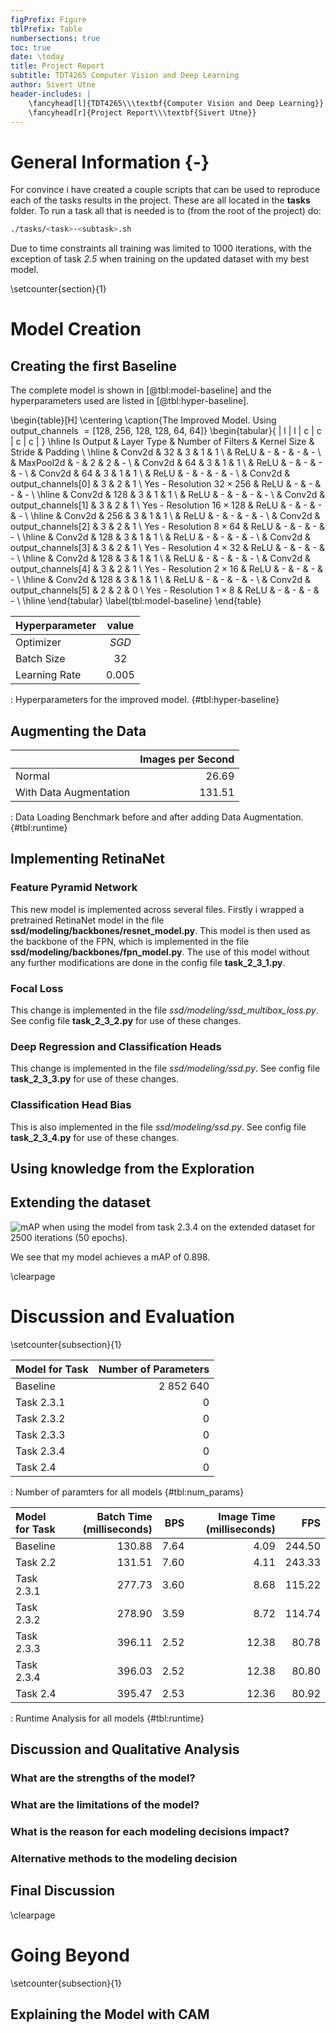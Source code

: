 ```yaml
---
figPrefix: Figure
tblPrefix: Table
numbersections: true
toc: true
date: \today
title: Project Report
subtitle: TDT4265 Computer Vision and Deep Learning
author: Sivert Utne
header-includes: |
    \fancyhead[l]{TDT4265\\\textbf{Computer Vision and Deep Learning}}
    \fancyhead[r]{Project Report\\\textbf{Sivert Utne}}
---
```


# General Information {-}

For convince i have created a couple scripts that can be used to reproduce each of the tasks results in the project. These are all located in the **tasks** folder. To run a task all that is needed is to (from the root of the project) do:

```sh
./tasks/<task>-<subtask>.sh
```

Due to time constraints all training was limited to 1000 iterations, with the exception of task *2.5* when training on the updated dataset with my best model.







\setcounter{section}{1}
# Model Creation

## Creating the first Baseline

The complete model is shown in [@tbl:model-baseline] and the hyperparameters used are listed in [@tbl:hyper-baseline].

\begin{table}[H]
    \centering
    \caption{The Improved Model. Using output$\_$channels $=[$128, 256, 128, 128, 64, 64$]$}
    \begin{tabular}{ | l | l | c | c | c | c | }
        \hline
        Is Output                       & Layer Type    & Number of Filters        & Kernel Size & Stride & Padding \\
        \hline
                                        &  Conv2d       &         32               &      3      &    1    &    1   \\
                                        &  ReLU         &         -                &      -      &    -    &    -   \\
                                        &  MaxPool2d    &         -                &      2      &    2    &    -   \\
                                        &  Conv2d       &         64               &      3      &    1    &    1   \\
                                        &  ReLU         &         -                &      -      &    -    &    -   \\
                                        &  Conv2d       &         64               &      3      &    1    &    1   \\
                                        &  ReLU         &         -                &      -      &    -    &    -   \\
                                        &  Conv2d       &   output$\_$channels[0]  &      3      &    2    &    1   \\
        Yes - Resolution $32\times256$  &  ReLU         &         -                &      -      &    -    &    -   \\
        \hline
                                        &  Conv2d       &         128              &      3      &    1    &    1   \\
                                        &  ReLU         &         -                &      -      &    -    &    -   \\
                                        &  Conv2d       &   output$\_$channels[1]  &      3      &    2    &    1   \\
        Yes - Resolution $16\times128$  &  ReLU         &         -                &      -      &    -    &    -   \\
        \hline
                                        &  Conv2d       &         256              &      3      &    1    &    1   \\
                                        &  ReLU         &         -                &      -      &    -    &    -   \\
                                        &  Conv2d       &   output$\_$channels[2]  &      3      &    2    &    1   \\
        Yes - Resolution $8\times64$    &  ReLU         &         -                &      -      &    -    &    -   \\
        \hline
                                        &  Conv2d       &         128              &      3      &    1    &    1   \\
                                        &  ReLU         &         -                &      -      &    -    &    -   \\
                                        &  Conv2d       &   output$\_$channels[3]  &      3      &    2    &    1   \\
        Yes - Resolution $4\times32$    &  ReLU         &         -                &      -      &    -    &    -   \\
        \hline
                                        &  Conv2d       &         128              &      3      &    1    &    1   \\
                                        &  ReLU         &         -                &      -      &    -    &    -   \\
                                        &  Conv2d       &   output$\_$channels[4]  &      3      &    2    &    1   \\
        Yes - Resolution $2\times16$    &  ReLU         &         -                &      -      &    -    &    -   \\
        \hline
                                        &  Conv2d       &         128              &      3      &    1    &    1   \\
                                        &  ReLU         &         -                &      -      &    -    &    -   \\
                                        &  Conv2d       &   output$\_$channels[5]  &      2      &    2    &    0   \\
        Yes - Resolution $1\times8$     &  ReLU         &         -                &      -      &    -    &    -   \\
        \hline
    \end{tabular}
    \label{tbl:model-baseline}
\end{table}

| Hyperparameter |  value  |
|:---------------|:-------:|
| Optimizer      |  $SGD$  |
| Batch Size     |  $32$   |
| Learning Rate  | $0.005$ |
: Hyperparameters for the improved model.
{#tbl:hyper-baseline}







## Augmenting the Data



|                        | Images per Second |
|:-----------------------|------------------:|
| Normal                 |             26.69 |
| With Data Augmentation |            131.51 |
: Data Loading Benchmark before and after adding Data Augmentation.
{#tbl:runtime}





## Implementing RetinaNet

### Feature Pyramid Network

This new model is implemented across several files. Firstly i wrapped a pretrained RetinaNet model in the file **ssd/modeling/backbones/resnet_model.py**. This model is then used as the backbone of the FPN, which is implemented in the file **ssd/modeling/backbones/fpn_model.py**. The use of this model without any further modifications are done in the config file **task_2_3_1.py**.

### Focal Loss

This change is implemented in the file *ssd/modeling/ssd_multibox_loss.py*. See config file **task_2_3_2.py** for use of these changes.

### Deep Regression and Classification Heads

This change is implemented in the file *ssd/modeling/ssd.py*. See config file **task_2_3_3.py** for use of these changes.

### Classification Head Bias

This is also implemented in the file *ssd/modeling/ssd.py*. See config file **task_2_3_4.py** for use of these changes.





## Using knowledge from the Exploration





## Extending the dataset

![*mAP* when using the model from task 2.3.4 on the extended dataset for 2500 iterations (50 epochs).](../plots/results/extended_dataset_mAP.png)

We see that my model achieves a mAP of 0.898.

\clearpage
# Discussion and Evaluation

\setcounter{subsection}{1}
<!-- ## Quantitative Analysis -->


| Model for Task | Number of Parameters |
|:---------------|---------------------:|
| Baseline       |            2 852 640 |
| Task 2.3.1     |                    0 |
| Task 2.3.2     |                    0 |
| Task 2.3.3     |                    0 |
| Task 2.3.4     |                    0 |
| Task 2.4       |                    0 |
: Number of paramters for all models
{#tbl:num_params}

| Model for Task | Batch Time (milliseconds) |  BPS | Image Time (milliseconds) |    FPS |
|:---------------|--------------------------:|-----:|--------------------------:|-------:|
| Baseline       |                    130.88 | 7.64 |                      4.09 | 244.50 |
| Task 2.2       |                    131.51 | 7.60 |                      4.11 | 243.33 |
| Task 2.3.1     |                    277.73 | 3.60 |                      8.68 | 115.22 |
| Task 2.3.2     |                    278.90 | 3.59 |                      8.72 | 114.74 |
| Task 2.3.3     |                    396.11 | 2.52 |                     12.38 |  80.78 |
| Task 2.3.4     |                    396.03 | 2.52 |                     12.38 |  80.80 |
| Task 2.4       |                    395.47 | 2.53 |                     12.36 |  80.92 |
: Runtime Analysis for all models
{#tbl:runtime}


## Discussion and Qualitative Analysis

### What are the strengths of the model?
### What are the limitations of the model?
### What is the reason for each modeling decisions impact?
### Alternative methods to the modeling decision

## Final Discussion









\clearpage
# Going Beyond

\setcounter{subsection}{1}
## Explaining the Model with CAM